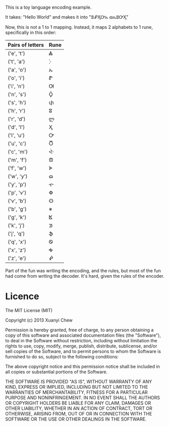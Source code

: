 This is a toy language encoding example.

It takes: "Hello World" and makes it into "ⵓᕶӼᎤኡ ɷኡⵓᎤӼ"

Now, this is not a 1 to 1 mapping. Instead, it maps 2 alphabets to 1 rune, specifically in this order:
<table>
<thead>
	<th>Pairs of letters</th>
	<th>Rune</th>
</thead>
<tbody>
<tr><td>('e', 't')</td><td>Ꮬ</td></tr>
<tr><td>('t', 'a')</td><td>ⴾ</td></tr>
<tr><td>('a', 'o')</td><td>ኡ</td></tr>
<tr><td>('o', 'i')</td><td>Ꮡ</td></tr>
<tr><td>('i', 'n')</td><td>Ꮊ</td></tr>
<tr><td>('n', 's')</td><td>Ǭ</td></tr>
<tr><td>('s', 'h')</td><td>փ</td></tr>
<tr><td>('h', 'r')</td><td>ⵓ</td></tr>
<tr><td>('r', 'd')</td><td>ლ</td></tr>
<tr><td>('d', 'l')</td><td>Ӽ</td></tr>
<tr><td>('l', 'u')</td><td>Ꭴ</td></tr>
<tr><td>('u', 'c')</td><td>Ⴃ</td></tr>
<tr><td>('c', 'm')</td><td>ᕜ</td></tr>
<tr><td>('m', 'f')</td><td>ᙢ</td></tr>
<tr><td>('f', 'w')</td><td>ᗎ</td></tr>
<tr><td>('w', 'y')</td><td>ɷ</td></tr>
<tr><td>('y', 'p')</td><td>ዯ</td></tr>
<tr><td>('p', 'v')</td><td>Փ</td></tr>
<tr><td>('v', 'b')</td><td>ⵙ</td></tr>
<tr><td>('b', 'g')</td><td>※</td></tr>
<tr><td>('g', 'k')</td><td>ⴿ</td></tr>
<tr><td>('k', 'j')</td><td>ᖝ</td></tr>
<tr><td>('j', 'q')</td><td>ֆ</td></tr>
<tr><td>('q', 'x')</td><td>Ꮻ</td></tr>
<tr><td>('x', 'z')</td><td>Ꭽ</td></tr>
<tr><td>('z', 'e')</td><td>ᕶ</td></tr>
</tbody>
</table>

Part of the fun was writing the encoding, and the rules, but most of the fun had come from writing the decoder. It's hard, given the rules of the encoder.

# Licence #
The MIT License (MIT)

Copyright (c) 2013 Xuanyi Chew

Permission is hereby granted, free of charge, to any person obtaining a copy
 of this software and associated documentation files (the "Software"), to deal
 in the Software without restriction, including without limitation the rights
 to use, copy, modify, merge, publish, distribute, sublicense, and/or sell
 copies of the Software, and to permit persons to whom the Software is
 furnished to do so, subject to the following conditions:

The above copyright notice and this permission notice shall be included in
 all copies or substantial portions of the Software.

THE SOFTWARE IS PROVIDED "AS IS", WITHOUT WARRANTY OF ANY KIND, EXPRESS OR
 IMPLIED, INCLUDING BUT NOT LIMITED TO THE WARRANTIES OF MERCHANTABILITY,
 FITNESS FOR A PARTICULAR PURPOSE AND NONINFRINGEMENT. IN NO EVENT SHALL THE
 AUTHORS OR COPYRIGHT HOLDERS BE LIABLE FOR ANY CLAIM, DAMAGES OR OTHER
 LIABILITY, WHETHER IN AN ACTION OF CONTRACT, TORT OR OTHERWISE, ARISING FROM,
 OUT OF OR IN CONNECTION WITH THE SOFTWARE OR THE USE OR OTHER DEALINGS IN
 THE SOFTWARE.